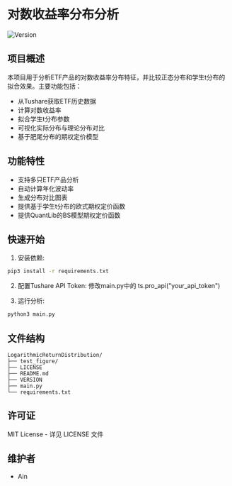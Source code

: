 # 对数收益率分布分析

![Version](https://img.shields.io/badge/version-1.0.0-blue)

## 项目概述

本项目用于分析ETF产品的对数收益率分布特征，并比较正态分布和学生t分布的拟合效果。主要功能包括：
- 从Tushare获取ETF历史数据
- 计算对数收益率
- 拟合学生t分布参数
- 可视化实际分布与理论分布对比
- 基于肥尾分布的期权定价模型

## 功能特性

- 支持多只ETF产品分析
- 自动计算年化波动率
- 生成分布对比图表
- 提供基于学生t分布的欧式期权定价函数
- 提供QuantLib的BS模型期权定价函数

## 快速开始

1. 安装依赖:
```bash
pip3 install -r requirements.txt
```
2. 配置Tushare API Token:
修改main.py中的 ts.pro_api("your_api_token")

3. 运行分析:
```bash
python3 main.py
```

## 文件结构

```tree
LogarithmicReturnDistribution/
├── test_figure/
├── LICENSE
├── README.md
├── VERSION
├── main.py
└── requirements.txt
```

## 许可证

MIT License - 详见 LICENSE 文件

## 维护者

- Ain